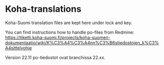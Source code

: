 # Koha-translations
Koha-Suomi translation files are kept here under lock and key. 

You can find instructions how to handle po-files from Redmine: https://tiketti.koha-suomi.fi/projects/koha-suomen-dokumentaatio/wiki/K%C3%A4%C3%A4nn%C3%B6stiedostojen_k%C3%A4sittelyohje

Version 22.11 po-tiedostot ovat branchissa 22.xx.
